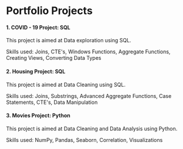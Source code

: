 # Portfolio Projects

#### 1. COVID - 19 Project: SQL
This project is aimed at Data exploration using SQL.

Skills used: Joins, CTE's, Windows Functions, Aggregate Functions, Creating Views, Converting Data Types

#### 2. Housing Project: SQL
This project is aimed at Data Cleaning using SQL.

Skills used: Joins, Substrings, Advanced Aggregate Functions, Case Statements, CTE's, Data Manipulation

#### 3. Movies Project: Python
This project is aimed at Data Cleaning and Data Analysis using Python.

Skills used: NumPy, Pandas, Seaborn, Correlation, Visualizations
